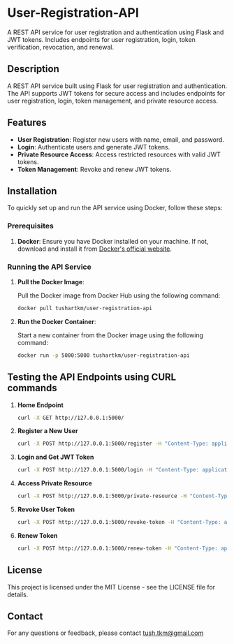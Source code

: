 # User-Registration-API
A REST API service for user registration and authentication using Flask and JWT tokens. Includes endpoints for user registration, login, token verification, revocation, and renewal.

## Description

A REST API service built using Flask for user registration and authentication. The API supports JWT tokens for secure access and includes endpoints for user registration, login, token management, and private resource access.

## Features

- **User Registration**: Register new users with name, email, and password.
- **Login**: Authenticate users and generate JWT tokens.
- **Private Resource Access**: Access restricted resources with valid JWT tokens.
- **Token Management**: Revoke and renew JWT tokens.

## Installation

To quickly set up and run the API service using Docker, follow these steps:

### Prerequisites

1. **Docker**: Ensure you have Docker installed on your machine. If not, download and install it from [Docker's official website](https://www.docker.com/products/docker-desktop).

### Running the API Service

1. **Pull the Docker Image**:
   
   Pull the Docker image from Docker Hub using the following command:

   ```sh
   docker pull tushartkm/user-registration-api

2. **Run the Docker Container**:
   
   Start a new container from the Docker image using the following command:

   ```sh
   docker run -p 5000:5000 tushartkm/user-registration-api

## Testing the API Endpoints using CURL commands

1. **Home Endpoint**
   
   ```sh
   curl -X GET http://127.0.0.1:5000/

2. **Register a New User**
   
   ```sh
   curl -X POST http://127.0.0.1:5000/register -H "Content-Type: application/json" -d "{\"name\": \"John Doe\", \"email\": \"john.doe@example.com\", \"password\": \"securepassword\"}"

3. **Login and Get JWT Token**
   
   ```sh
   curl -X POST http://127.0.0.1:5000/login -H "Content-Type: application/json" -d "{\"email\": \"john.doe@example.com\", \"password\": \"securepassword\"}"

4. **Access Private Resource**
   
   ```sh
   curl -X POST http://127.0.0.1:5000/private-resource -H "Content-Type: application/json" -d "{\"email\": \"john.doe@example.com\", \"token\": \"<your_jwt_token>\"}"

5. **Revoke User Token**
   
   ```sh
   curl -X POST http://127.0.0.1:5000/revoke-token -H "Content-Type: application/json" -d "{\"email\": \"john.doe@example.com\"}"

6. **Renew Token**
   
   ```sh
   curl -X POST http://127.0.0.1:5000/renew-token -H "Content-Type: application/json" -d "{\"email\": \"john.doe@example.com\"}"

## License
This project is licensed under the MIT License - see the LICENSE file for details.

## Contact
For any questions or feedback, please contact tush.tkm@gmail.com
